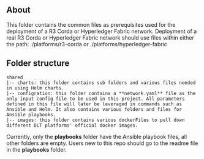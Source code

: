 ## About
This folder contains the common files as prerequisites used for the deployment of a R3 Corda or Hyperledger Fabric network. Deployment of a real R3 Corda or Hyperledger Fabric network should use files within either the path: ./platforms/r3-corda or ./platforms/hyperledger-fabric

## Folder structure
```
shared
|-- charts: this folder contains sub folders and various files needed in using Helm charts.
|-- configration: this folder contains a **network.yaml** file as the only input config file to be used in this project. All parameters defined in this file will later be leveraged in commands such as Ansible and Helm. It also contains various folders and files for Ansible playbooks.
|-- images: this folder contains various dockerFiles to pull down different DLT platforms' official docker images.
```
Currently, only the **playbooks** folder have the Ansible playbook files, all other folders are empty. Users new to this repo should go to the readme file in the **playbooks** folder.